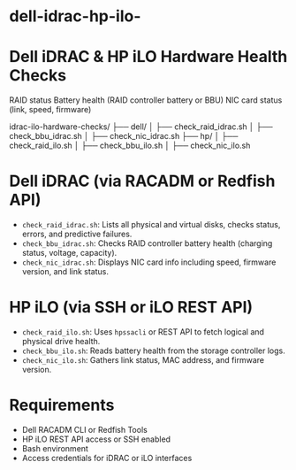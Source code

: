 # dell-idrac-hp-ilo-
# Dell iDRAC & HP iLO Hardware Health Checks
RAID status
Battery health (RAID controller battery or BBU)
NIC card status (link, speed, firmware)

idrac-ilo-hardware-checks/
├── dell/
│ ├── check_raid_idrac.sh
│ ├── check_bbu_idrac.sh
│ ├── check_nic_idrac.sh
├── hp/
│ ├── check_raid_ilo.sh
│ ├── check_bbu_ilo.sh
│ ├── check_nic_ilo.sh

# Dell iDRAC (via RACADM or Redfish API)
- `check_raid_idrac.sh`: Lists all physical and virtual disks, checks status, errors, and predictive failures.
- `check_bbu_idrac.sh`: Checks RAID controller battery health (charging status, voltage, capacity).
- `check_nic_idrac.sh`: Displays NIC card info including speed, firmware version, and link status.

# HP iLO (via SSH or iLO REST API)
- `check_raid_ilo.sh`: Uses `hpssacli` or REST API to fetch logical and physical drive health.
- `check_bbu_ilo.sh`: Reads battery health from the storage controller logs.
- `check_nic_ilo.sh`: Gathers link status, MAC address, and firmware version.

# Requirements

- Dell RACADM CLI or Redfish Tools
- HP iLO REST API access or SSH enabled
- Bash environment
- Access credentials for iDRAC or iLO interfaces
